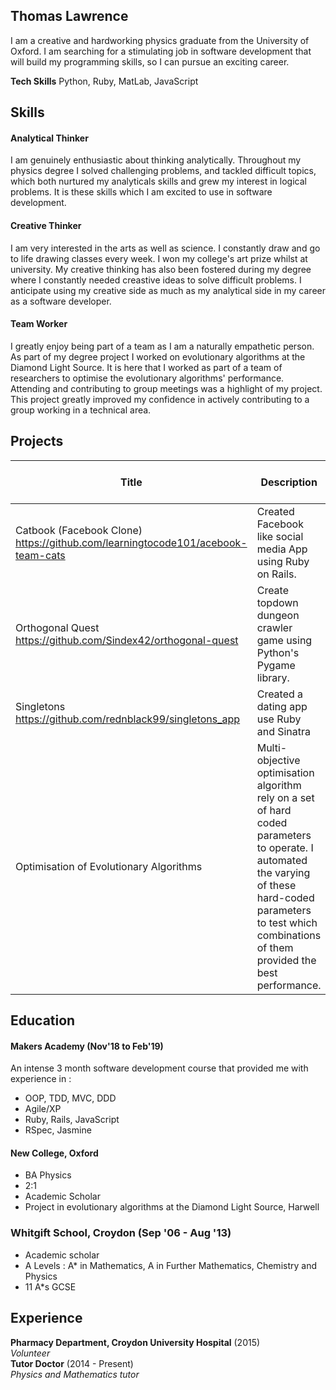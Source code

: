 ## Thomas Lawrence

I am a creative and hardworking physics graduate from the University of Oxford. I am searching for a stimulating job in software development that will build my programming skills, so I can pursue an exciting career.

**Tech Skills** Python, Ruby, MatLab, JavaScript 

## Skills

#### Analytical Thinker

I am genuinely enthusiastic about thinking analytically. Throughout my physics degree I solved challenging problems, and tackled difficult topics, which both nurtured my analyticals skills and grew my interest in logical problems. It is these skills which I am excited to use in software development.

#### Creative Thinker

I am very interested in the arts as well as science. I constantly draw and go to life drawing classes every week. I won my college's art prize whilst at university. My creative thinking has also been fostered during my degree where I constantly needed creastive ideas to solve difficult problems. I anticipate using my creative side as much as my analytical side in my career as a software developer.

#### Team Worker

I greatly enjoy being part of a team as I am a naturally empathetic person. As part of my degree project I worked on evolutionary algorithms at the Diamond Light Source. It is here that I worked as part of a team of researchers to optimise the evolutionary algorithms' performance. Attending and contributing to group meetings was a highlight of my project. This project greatly improved my confidence in actively contributing to a group working in a technical area.

## Projects
| Title | Description | Development Timeframe | Technologies Used | Test Suites/CIs/CDs Employed |
|--|--|--|--|--|
|Catbook (Facebook Clone) https://github.com/learningtocode101/acebook-team-cats | Created Facebook like social media App using Ruby on Rails. | 2 weeks | Ruby, Rails, HTML/CSS, PostgreSQL,  Heroku | RSpec, Capybara, Travis, Rubocop |
|Orthogonal Quest https://github.com/Sindex42/orthogonal-quest | Create topdown dungeon crawler game using Python's Pygame library. | 2 weeks | Python, Pygame | Travis, Pylint |
|Singletons https://github.com/rednblack99/singletons_app | Created a dating app use Ruby and Sinatra | 1 week | Ruby, HTML/CSS, PostgreSQL | Spec, Capybara, Rubocop |
|Optimisation of Evolutionary Algorithms | Multi-objective optimisation algorithm rely on a set of hard coded parameters to operate. I automated the varying of these hard-coded parameters to test which combinations of them provided the best performance. | 6 months | Diamond Light Source Online Optimiser, Python | None |


## Education

#### Makers Academy (Nov'18 to Feb'19)

An intense 3 month software development course that provided me with experience in :

- OOP, TDD, MVC, DDD
- Agile/XP
- Ruby, Rails, JavaScript
- RSpec, Jasmine

#### New College, Oxford

- BA Physics
- 2:1
- Academic Scholar
- Project in evolutionary algorithms at the Diamond Light Source, Harwell

### Whitgift School, Croydon (Sep '06 - Aug '13)

- Academic scholar
- A Levels : A* in Mathematics, A in Further Mathematics, Chemistry and Physics
- 11 A*s GCSE

## Experience

**Pharmacy Department, Croydon University Hospital** (2015)    
*Volunteer*  
**Tutor Doctor** (2014 - Present)   
*Physics and Mathematics tutor*  
